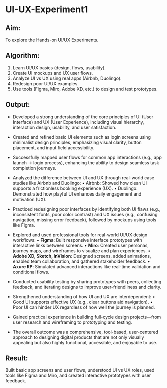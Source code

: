 # UI-UX-Experiment1

## Aim:
To explore the Hands-on UI/UX Experiments.

## Algorithm:
1. Learn UI/UX basics (design, flows, usability).
2. Create UI mockups and UX user flows.
3. Analyze UI vs UX using real apps (Airbnb, Duolingo).
4. Redesign poor UI/UX examples.
5. Use tools (Figma, Miro, Adobe XD, etc.) to design and test prototypes.


## Output:
- Developed a strong understanding of the core principles of UI (User Interface) and UX (User Experience), including visual hierarchy, interaction design, usability, and user satisfaction.

- Created and refined basic UI elements such as login screens using minimalist design principles, emphasizing visual clarity, button placement, and input field accessibility.

- Successfully mapped user flows for common app interactions (e.g., app launch → login process), enhancing the ability to design seamless task completion journeys.

- Analyzed the difference between UI and UX through real-world case studies like Airbnb and Duolingo:
  • Airbnb: Showed how clean UI supports a frictionless booking experience (UX).
  • Duolingo: Demonstrated how playful UI enhances daily engagement and motivation (UX).

- Practiced redesigning poor interfaces by identifying both UI flaws (e.g., inconsistent fonts, poor color contrast) and UX issues (e.g., confusing navigation, missing error feedback), followed by mockups using tools like Figma.

- Explored and used professional tools for real-world UI/UX design workflows:
  • **Figma**: Built responsive interface prototypes with interactive links between screens.
  • **Miro**: Created user personas, journey maps, and wireframes to visualize and plan experiences.
  • **Adobe XD, Sketch, InVision**: Designed screens, added animations, enabled team collaboration, and gathered stakeholder feedback.
  • **Axure RP**: Simulated advanced interactions like real-time validation and conditional flows.

- Conducted usability testing by sharing prototypes with peers, collecting feedback, and iterating designs to improve user-friendliness and clarity.

- Strengthened understanding of how UI and UX are interdependent:
  • Good UI supports effective UX (e.g., clear buttons aid navigation).
  • Poor UI can hinder UX regardless of how well the journey is planned.

- Gained practical experience in building full-cycle design projects—from user research and wireframing to prototyping and testing.

- The overall outcome was a comprehensive, tool-based, user-centered approach to designing digital products that are not only visually appealing but also highly functional, accessible, and enjoyable to use.

## Result:
Built basic app screens and user flows, understood UI vs UX roles, used tools like Figma and Miro, and created interactive prototypes with user feedback.
